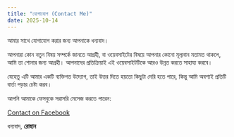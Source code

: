 ```yaml
---
title: "যোগাযোগ (Contact Me)"
date: 2025-10-14
---
```


আমার সাথে যোগাযোগ করার জন্য আপনাকে ধন্যবাদ।

আপনারা কোন নতুন বিষয় সম্পর্কে জানতে আগ্রহী, বা ওয়েবসাইটের বিষয়ে আপনার কোনো মূল্যবান মতামত থাকলে, আমি তা শোনার জন্য আগ্রহী। আপনাদের প্রতিক্রিয়াই এই ওয়েবসাইটটিকে আরও উন্নত করতে সাহায্য করবে।

যেহেতু এটি আমার একটি ব্যক্তিগত উদ্যোগ, তাই উত্তর দিতে হয়তো কিছুটা দেরি হতে পারে, কিন্তু আমি অবশ্যই প্রতিটি বার্তা পড়ার চেষ্টা করব।

আপনি আমাকে ফেসবুকে সরাসরি মেসেজ করতে পারেন:

[Contact on Facebook](https://www.facebook.com/share/1G85ARjzbN/)

ধন্যবাদ,
**রোহান**

